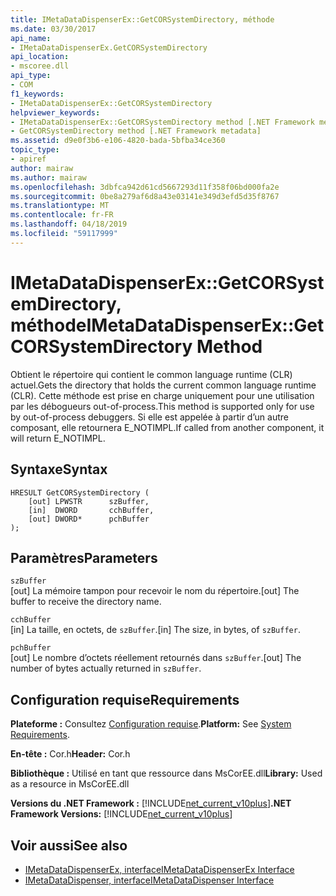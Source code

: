 ```yaml
---
title: IMetaDataDispenserEx::GetCORSystemDirectory, méthode
ms.date: 03/30/2017
api_name:
- IMetaDataDispenserEx.GetCORSystemDirectory
api_location:
- mscoree.dll
api_type:
- COM
f1_keywords:
- IMetaDataDispenserEx::GetCORSystemDirectory
helpviewer_keywords:
- IMetaDataDispenserEx::GetCORSystemDirectory method [.NET Framework metadata]
- GetCORSystemDirectory method [.NET Framework metadata]
ms.assetid: d9e0f3b6-e106-4820-bada-5bfba34ce360
topic_type:
- apiref
author: mairaw
ms.author: mairaw
ms.openlocfilehash: 3dbfca942d61cd5667293d11f358f06bd000fa2e
ms.sourcegitcommit: 0be8a279af6d8a43e03141e349d3efd5d35f8767
ms.translationtype: MT
ms.contentlocale: fr-FR
ms.lasthandoff: 04/18/2019
ms.locfileid: "59117999"
---
```

# <a name="imetadatadispenserexgetcorsystemdirectory-method"></a><span data-ttu-id="afca1-102">IMetaDataDispenserEx::GetCORSystemDirectory, méthode</span><span class="sxs-lookup"><span data-stu-id="afca1-102">IMetaDataDispenserEx::GetCORSystemDirectory Method</span></span>
<span data-ttu-id="afca1-103">Obtient le répertoire qui contient le common language runtime (CLR) actuel.</span><span class="sxs-lookup"><span data-stu-id="afca1-103">Gets the directory that holds the current common language runtime (CLR).</span></span> <span data-ttu-id="afca1-104">Cette méthode est prise en charge uniquement pour une utilisation par les débogueurs out-of-process.</span><span class="sxs-lookup"><span data-stu-id="afca1-104">This method is supported only for use by out-of-process debuggers.</span></span> <span data-ttu-id="afca1-105">Si elle est appelée à partir d’un autre composant, elle retournera E_NOTIMPL.</span><span class="sxs-lookup"><span data-stu-id="afca1-105">If called from another component, it will return E_NOTIMPL.</span></span>  
  
## <a name="syntax"></a><span data-ttu-id="afca1-106">Syntaxe</span><span class="sxs-lookup"><span data-stu-id="afca1-106">Syntax</span></span>  
  
```  
HRESULT GetCORSystemDirectory (  
    [out] LPWSTR      szBuffer,   
    [in]  DWORD       cchBuffer,   
    [out] DWORD*      pchBuffer  
);  
```  
  
## <a name="parameters"></a><span data-ttu-id="afca1-107">Paramètres</span><span class="sxs-lookup"><span data-stu-id="afca1-107">Parameters</span></span>  
 `szBuffer`  
 <span data-ttu-id="afca1-108">[out] La mémoire tampon pour recevoir le nom du répertoire.</span><span class="sxs-lookup"><span data-stu-id="afca1-108">[out] The buffer to receive the directory name.</span></span>  
  
 `cchBuffer`  
 <span data-ttu-id="afca1-109">[in] La taille, en octets, de `szBuffer`.</span><span class="sxs-lookup"><span data-stu-id="afca1-109">[in] The size, in bytes, of `szBuffer`.</span></span>  
  
 `pchBuffer`  
 <span data-ttu-id="afca1-110">[out] Le nombre d’octets réellement retournés dans `szBuffer`.</span><span class="sxs-lookup"><span data-stu-id="afca1-110">[out] The number of bytes actually returned in `szBuffer`.</span></span>  
  
## <a name="requirements"></a><span data-ttu-id="afca1-111">Configuration requise</span><span class="sxs-lookup"><span data-stu-id="afca1-111">Requirements</span></span>  
 <span data-ttu-id="afca1-112">**Plateforme :** Consultez [Configuration requise](../../../../docs/framework/get-started/system-requirements.md).</span><span class="sxs-lookup"><span data-stu-id="afca1-112">**Platform:** See [System Requirements](../../../../docs/framework/get-started/system-requirements.md).</span></span>  
  
 <span data-ttu-id="afca1-113">**En-tête :** Cor.h</span><span class="sxs-lookup"><span data-stu-id="afca1-113">**Header:** Cor.h</span></span>  
  
 <span data-ttu-id="afca1-114">**Bibliothèque :** Utilisé en tant que ressource dans MsCorEE.dll</span><span class="sxs-lookup"><span data-stu-id="afca1-114">**Library:** Used as a resource in MsCorEE.dll</span></span>  
  
 <span data-ttu-id="afca1-115">**Versions du .NET Framework :** [!INCLUDE[net_current_v10plus](../../../../includes/net-current-v10plus-md.md)]</span><span class="sxs-lookup"><span data-stu-id="afca1-115">**.NET Framework Versions:** [!INCLUDE[net_current_v10plus](../../../../includes/net-current-v10plus-md.md)]</span></span>  
  
## <a name="see-also"></a><span data-ttu-id="afca1-116">Voir aussi</span><span class="sxs-lookup"><span data-stu-id="afca1-116">See also</span></span>

- [<span data-ttu-id="afca1-117">IMetaDataDispenserEx, interface</span><span class="sxs-lookup"><span data-stu-id="afca1-117">IMetaDataDispenserEx Interface</span></span>](../../../../docs/framework/unmanaged-api/metadata/imetadatadispenserex-interface.md)
- [<span data-ttu-id="afca1-118">IMetaDataDispenser, interface</span><span class="sxs-lookup"><span data-stu-id="afca1-118">IMetaDataDispenser Interface</span></span>](../../../../docs/framework/unmanaged-api/metadata/imetadatadispenser-interface.md)
